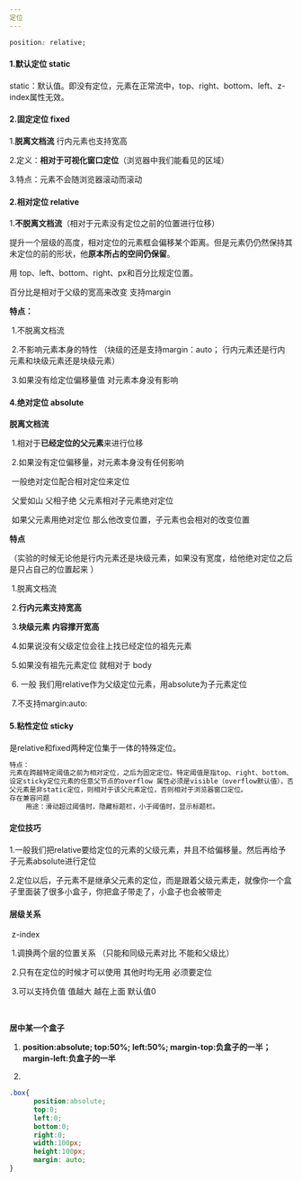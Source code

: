 ```yaml
---
定位
---
```


```css
position: relative;
```

#### 1.默认定位 static

static：默认值。即没有定位，元素在正常流中，top、right、bottom、left、z-index属性无效。

#### 2.固定定位 fixed

1.**脱离文档流** 行内元素也支持宽高

2.定义：**相对于可视化窗口定位**（浏览器中我们能看见的区域）

3.特点：元素不会随浏览器滚动而滚动

#### 2.相对定位 relative

1.**不脱离文档流**（相对于元素没有定位之前的位置进行位移）

提升一个层级的高度，相对定位的元素框会偏移某个距离。但是元素仍仍然保持其未定位的前的形状，他**原本所占的空间仍保留**。

用    top、left、bottom、right、px和百分比规定位置。

百分比是相对于父级的宽高来改变  支持margin

**特点：**

​    1.不脱离文档流

​    2.不影响元素本身的特性 （块级的还是支持margin：auto； 行内元素还是行内元素和块级元素还是块级元素）

​    3.如果没有给定位偏移量值 对元素本身没有影响

#### 4.绝对定位 absolute

**脱离文档流**

​    1.相对于**已经定位的父元素**来进行位移

​    2.如果没有定位偏移量，对元素本身没有任何影响

​            一般绝对定位配合相对定位来定位

​            父爱如山  父相子绝 父元素相对子元素绝对定位

​            如果父元素用绝对定位 那么他改变位置，子元素也会相对的改变位置

**特点**

（实验的时候无论他是行内元素还是块级元素，如果没有宽度，给他绝对定位之后是只占自己的位置起来 ）

​            1.脱离文档流

​            2.**行内元素支持宽高**

​            3.**块级元素 内容撑开宽高**

​            4.如果说没有父级定位会往上找已经定位的祖先元素

​            5.如果没有祖先元素定位 就相对于 body

​            6. 一般 我们用relative作为父级定位元素，用absolute为子元素定位

​            7.不支持margin:auto:

#### 5.粘性定位 sticky

是relative和fixed两种定位集于一体的特殊定位。

```css
特点：
元素在跨越特定阈值之前为相对定位，之后为固定定位。特定阈值是指top、right、bottom、left其中一个属性，只有设置特定阈值，才能使该定位生效，否则跟相对定位相同。(top优先级比bottom高，left优先级比right高)。
设定sticky定位元素的任意父节点的overflow 属性必须是visible（overflow默认值），否则sticky定位不生效。
父元素是非static定位，则相对于该父元素定位，否则相对于浏览器窗口定位。
存在兼容问题
    用途：滑动超过阈值时，隐藏标题栏，小于阈值时，显示标题栏。
```

#### 定位技巧

​    1.一般我们把relative要给定位的元素的父级元素，并且不给偏移量。然后再给予子元素absolute进行定位

​    2.定位以后，子元素不是继承父元素的定位，而是跟着父级元素走，就像你一个盒子里面装了很多小盒子，你把盒子带走了，小盒子也会被带走    

#### 层级关系

​        z-index

​        1.调换两个层的位置关系 （只能和同级元素对比  不能和父级比）

​        2.只有在定位的时候才可以使用  其他时均无用 必须要定位

​        3.可以支持负值  值越大 越在上面 默认值0

​    

**居中某一个盒子**

1. **position:absolute; top:50%; left:50%; margin-top:负盒子的一半； margin-left:负盒子的一半**

2.

```css
.box{
      position:absolute;
      top:0;
      left:0;
      bottom:0;
      right:0;
      width:100px;
      height:100px;
      margin: auto;
}
```